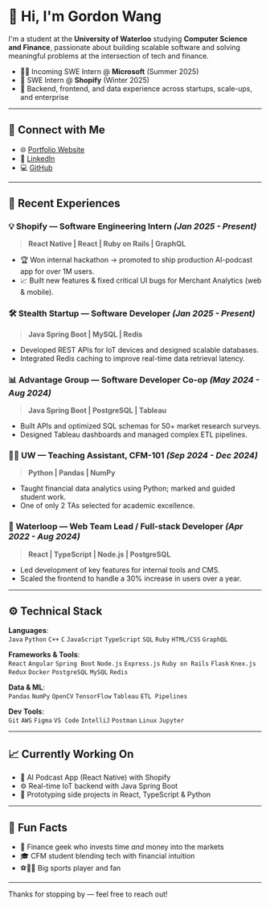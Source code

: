 # 👋 Hi, I'm Gordon Wang

I'm a student at the **University of Waterloo** studying **Computer Science and Finance**, passionate about building scalable software and solving meaningful problems at the intersection of tech and finance.

- 🧑‍💻 Incoming SWE Intern @ **Microsoft** (Summer 2025)  
- 🚀 SWE Intern @ **Shopify** (Winter 2025)  
- 💼 Backend, frontend, and data experience across startups, scale-ups, and enterprise  

---

## 🔗 Connect with Me

- 🌐 [Portfolio Website](https://gordon-wang-portfolio.vercel.app/)
- 💼 [LinkedIn](https://www.linkedin.com/in/gordon-wang-ab785b237/)
- 💻 [GitHub](https://github.com/G-Wang12)

---

## 🧪 Recent Experiences

### 💡 Shopify — Software Engineering Intern *(Jan 2025 - Present)*
> **React Native | React | Ruby on Rails | GraphQL**

- 🏆 Won internal hackathon → promoted to ship production AI-podcast app for over 1M users.
- 📈 Built new features & fixed critical UI bugs for Merchant Analytics (web & mobile).

### 🛠 Stealth Startup — Software Developer *(Jan 2025 - Present)*
> **Java Spring Boot | MySQL | Redis**

- Developed REST APIs for IoT devices and designed scalable databases.
- Integrated Redis caching to improve real-time data retrieval latency.

### 📊 Advantage Group — Software Developer Co-op *(May 2024 - Aug 2024)*
> **Java Spring Boot | PostgreSQL | Tableau**

- Built APIs and optimized SQL schemas for 50+ market research surveys.
- Designed Tableau dashboards and managed complex ETL pipelines.

### 👨‍🏫 UW — Teaching Assistant, CFM-101 *(Sep 2024 - Dec 2024)*
> **Python | Pandas | NumPy**

- Taught financial data analytics using Python; marked and guided student work.
- One of only 2 TAs selected for academic excellence.

### 🚄 Waterloop — Web Team Lead / Full-stack Developer *(Apr 2022 - Aug 2024)*
> **React | TypeScript | Node.js | PostgreSQL**

- Led development of key features for internal tools and CMS.
- Scaled the frontend to handle a 30% increase in users over a year.

---

## ⚙️ Technical Stack

**Languages**:  
`Java` `Python` `C++` `C` `JavaScript` `TypeScript` `SQL` `Ruby` `HTML/CSS` `GraphQL`

**Frameworks & Tools**:  
`React` `Angular` `Spring Boot` `Node.js` `Express.js` `Ruby on Rails` `Flask` `Knex.js` `Redux` `Docker` `PostgreSQL` `MySQL` `Redis`

**Data & ML**:  
`Pandas` `NumPy` `OpenCV` `TensorFlow` `Tableau` `ETL Pipelines`

**Dev Tools**:  
`Git` `AWS` `Figma` `VS Code` `IntelliJ` `Postman` `Linux` `Jupyter`

---

## 📈 Currently Working On

- 📱 AI Podcast App (React Native) with Shopify
- ⚙️ Real-time IoT backend with Java Spring Boot
- 🧪 Prototyping side projects in React, TypeScript & Python

---

## 🧠 Fun Facts

- 🧾 Finance geek who invests time *and* money into the markets  
- 🎓 CFM student blending tech with financial intuition  
- ⚽🏈🥋 Big sports player and fan

---

Thanks for stopping by — feel free to reach out!

